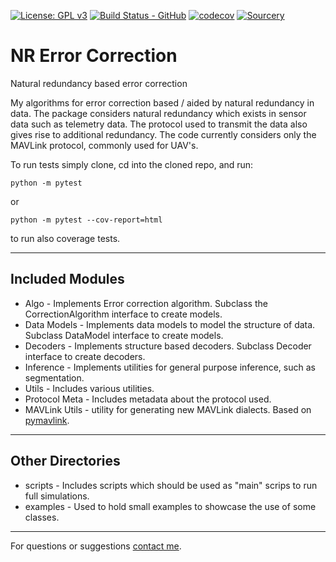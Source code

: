 [![License: GPL v3](https://img.shields.io/badge/License-GPLv3-blue.svg)](https://www.gnu.org/licenses/gpl-3.0)
[![Build Status - GitHub](https://github.com/YairMZ/NR_Error_Correction/actions/workflows/python-app.yml/badge.svg)](
https://github.com/YairMZ/NR_Error_Correction/actions/workflows/python-app.yml/badge.svg)
[![codecov](https://codecov.io/gh/YairMZ/NR_Error_Correction/branch/main/graph/badge.svg?token=EBIWO80ERF)](
https://codecov.io/gh/YairMZ/NR_Error_Correction)
[![Sourcery](https://img.shields.io/badge/Sourcery-enabled-brightgreen)](https://sourcery.ai)


# NR Error Correction
Natural redundancy based error correction

My algorithms for error correction based / aided by natural redundancy in data.
The package considers natural redundancy which exists in sensor data such as telemetry data.
The protocol used to transmit the data also gives rise to additional redundancy.
The code currently considers only the MAVLink protocol, commonly used for UAV's.

To run tests simply clone, cd into the cloned repo, and run:
```
python -m pytest
```
or
```
python -m pytest --cov-report=html
```
to run also coverage tests.

-----------
## Included Modules
 - Algo - Implements Error correction algorithm. Subclass the CorrectionAlgorithm interface to create models.
 - Data Models - Implements data models to model the structure of data. Subclass DataModel interface to create models.
 - Decoders - Implements structure based decoders. Subclass Decoder interface to create decoders.
 - Inference - Implements utilities for general purpose inference, such as segmentation.
 - Utils - Includes various utilities.
 - Protocol Meta - Includes metadata about the protocol used.
 - MAVLink Utils - utility for generating new MAVLink dialects. Based on
[pymavlink](https://github.com/ArduPilot/pymavlink).

-----------
## Other Directories
 - scripts - Includes scripts which should be used as "main" scrips to run full simulations.
 - examples - Used to hold small examples to showcase the use of some classes.


--------------------------
For questions or suggestions [contact me](mailto:yairmazal@gmail.com?subject=[GitHub]%20NR%20Error%20Correction).